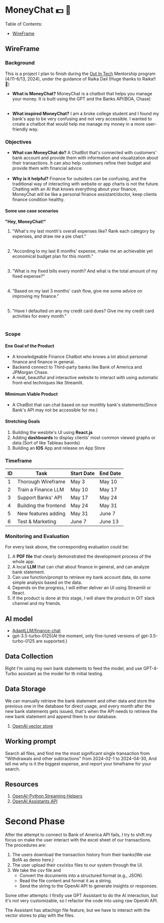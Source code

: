 # MoneyChat 💵 🤖️

Table of Contents:
- [WireFrame](#WireFrame)

## WireFrame
### Background
This is a project I plan to finish during the [Out In Tech](https://outintech.com/) Mentorship program (4/11-6/13, 2024), under the guidance of Raika Dail (Huge thanks to Raika!! 🥰)

- **What is MoneyChat?**
MoneyChat is a chatbot that helps you manage your money. It is built using the GPT and the Banks API(BOA, Chase) <br><br>

- **What inspired MoneyChat?**
I am a broke college student and I found my bank's app to be very confusing and not very accessible. I wanted to create a chatbot that would help me manage my money in a more user-friendly way.

### Objectives
- **What can MoneyChat do?**
A ChatBot that's connected with customers' bank account and provide them with information and visualization about their transactions. It can also help customers refine their budget and provide them with financial advice.
<br><br>
- **Why is it helpful?**
Finance for outsiders can be confusing, and the traditional way of interacting with website or app charts is not the future. Chatting with an AI that knows everything about your finance, MoneyChat will be like a personal finance assistant/doctor, keep clients finance condition healthy.

#### Some use case scenarios
**"Hey, MoneyChat!"**

1. "What's my last month's overall expenses like? Rank each category by expenses, and draw me a pie chart."<br><br>

2. "According to my last 6 months' expense, make me an achievable yet economical budget plan for this month."<br><br>

3. "What is my fixed bills every month? And what is the total amount of my fixed expense?"<br><br>

4. "Based on my last 3 months' cash flow, give me some advice on improving my finance."<br><br>

5. "Have I defaulted on any my credit card dues? Give me my credit card activities for every month."<br><br>

### Scope 
#### Ene Goal of the Product
- A knowledgeable Finance Chatbot who knows a lot about personal finance and finance in general.
- Backend connect to Third-party banks like Bank of America and JPMorgan Chase.
- A neat, beautiful and interactive website to interact with using automatic front-end techniques like Streamlit.

#### Mimimum Viable Product
- A ChatBot that can chat based on our monthly bank's statements(Since Bank's API may not be accessible for me.)

#### Stretching Goals
1. Building the wesbite's UI using **React.js**
2. Adding **dashboards** to display clients' most common viewed graphs or data.(Sort of like Tableau baords)
3. Building an **IOS** App and release on App Store

### Timeframe
| ID | Task | Start Date | End Date |
| -- | ---- | -----------| ---------|
| 1 | Thorough Wireframe    | May 3  | May 10 |
| 2 | Train a Finance LLM   | May 10 | May 17 |
| 3 | Support Banks' API    | May 17 | May 24 |
| 4 | Building the frontend | May 24 | May 31 |
| 5 | New features adding   | May 31 | June 7 | 
| 6 | Test & Marketing      | June 7 | June 13|

### Monitoring and Evaluation
For every task above, the corresponding evaluation could be:
1. A **PDF file** that clearly demonstrated the development process of the whole app.
2. A local **LLM** that can chat about finance in general, and can analyze bank statement.
3. Can use function/prompt to retrieve my bank account data, do some simple analysis based on the data.
4. Depends on the progress, I will either deliver an UI using Streamlit or React.
5. If the product is done at this stage, I will share the product in OIT slack channel and my friends.

## AI model
- [AdaptLLM/finance-chat](https://huggingface.co/AdaptLLM/finance-chat)
- gpt-3.5-turbo-0125(At the moment, only fine-tuned versions of gpt-3.5-turbo-0125 are supported.)

## Data Collection
Right I'm using my own bank statements to feed the model, and use GPT-4-Turbo assistant as the model for th initial testing. 

## Data Storage
We can manually retrieve the bank statement and other data and store the previous one in the database for direct usage, and every month after the new bank statements gets issued, that's when the API needs to retrieve the new bank statement and append them to our database.
1. [OpenAI vector store](https://platform.openai.com/docs/assistants/tools/file-search/creating-vector-stores-and-adding-files)

## Working prompt
Search all files, and find me the most significant single transaction from "Withdrawals and other subtractions" 
        from 2024-02-1 to 2024-04-30,
        And tell me why is it the biggest expense, and report your timeframe for your search.

## Resources
1. [OpenAI-Python Streaming Helpers](https://github.com/openai/openai-python/blob/main/helpers.md)
2. [OpenAI Assistants API](https://platform.openai.com/docs/assistants/overview?lang=python)

# Second Phase
After the attempt to connect to Bank of America API fails, I try to shift my focus on make the user interact with the excel sheet of our transactions. The procedures are:
1. The users download the transaction history from their banks(We use BofA as demo here.)
2. The user upload their csv/xlsx files to our system through the UI.
3. We take the csv file and 
   - Convert the documents into a structured format (e.g., JSON).
   - Read the file content and format it as a string.
   - Send the string to the OpenAI API to generate insights or responses.

Some other attempts:
I firstly use GPT Assistant to do the AI interaction, but it's not very customizable, so I refactor the code into using raw OpenAI API.

The Assistant has attachign file feature, but we have to interact with the vector stores to play with the files.